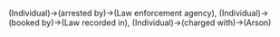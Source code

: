 (Individual)->(arrested by)->(Law enforcement agency), (Individual)->(booked by)->(Law recorded in), (Individual)->(charged with)->(Arson)